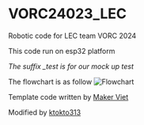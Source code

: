 # VORC24023_LEC
Robotic code for LEC team VORC 2024 

This code run on esp32 platform

*The suffix _test is for our mock up test*


The flowchart is as follow
![Flowchart](./Doc_resources/Flowchart.png)


Template code written by [Maker Viet](https://github.com/makerviet/)

Modified by [ktokto313](https://github.com/ktokto313)